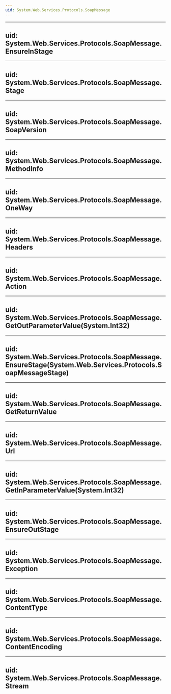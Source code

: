 ```yaml
---
uid: System.Web.Services.Protocols.SoapMessage
---
```


---
uid: System.Web.Services.Protocols.SoapMessage.EnsureInStage
---

---
uid: System.Web.Services.Protocols.SoapMessage.Stage
---

---
uid: System.Web.Services.Protocols.SoapMessage.SoapVersion
---

---
uid: System.Web.Services.Protocols.SoapMessage.MethodInfo
---

---
uid: System.Web.Services.Protocols.SoapMessage.OneWay
---

---
uid: System.Web.Services.Protocols.SoapMessage.Headers
---

---
uid: System.Web.Services.Protocols.SoapMessage.Action
---

---
uid: System.Web.Services.Protocols.SoapMessage.GetOutParameterValue(System.Int32)
---

---
uid: System.Web.Services.Protocols.SoapMessage.EnsureStage(System.Web.Services.Protocols.SoapMessageStage)
---

---
uid: System.Web.Services.Protocols.SoapMessage.GetReturnValue
---

---
uid: System.Web.Services.Protocols.SoapMessage.Url
---

---
uid: System.Web.Services.Protocols.SoapMessage.GetInParameterValue(System.Int32)
---

---
uid: System.Web.Services.Protocols.SoapMessage.EnsureOutStage
---

---
uid: System.Web.Services.Protocols.SoapMessage.Exception
---

---
uid: System.Web.Services.Protocols.SoapMessage.ContentType
---

---
uid: System.Web.Services.Protocols.SoapMessage.ContentEncoding
---

---
uid: System.Web.Services.Protocols.SoapMessage.Stream
---
